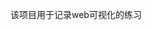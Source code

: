 <!--
 * @Author: your name
 * @Date: 2020-09-18 15:01:51
 * @LastEditTime: 2020-09-18 15:11:12
 * @LastEditors: Please set LastEditors
 * @Description: In User Settings Edit
 * @FilePath: \github\web-datav\README.md
 -->
该项目用于记录web可视化的练习